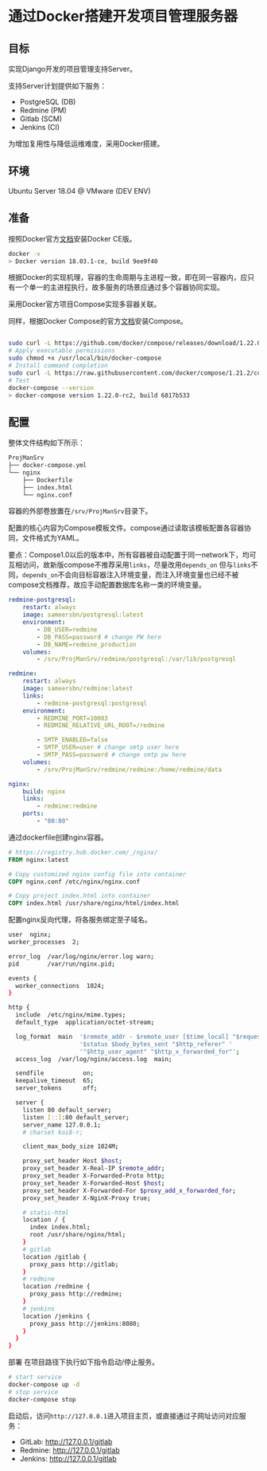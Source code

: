 # 通过Docker搭建开发项目管理服务器

## 目标

实现Django开发的项目管理支持Server。

支持Server计划提供如下服务：

- PostgreSQL (DB)
- Redmine (PM)
- Gitlab (SCM)
- Jenkins (CI)

为增加复用性与降低运维难度，采用Docker搭建。

## 环境

Ubuntu Server 18.04 @ VMware (DEV ENV)

## 准备

按照Docker官方[文档](https://docs.docker.com/install/linux/docker-ce/ubuntu/)安装Docker CE版。

```bash
docker -v
> Docker version 18.03.1-ce, build 9ee9f40
```

根据Docker的实现机理，容器的生命周期与主进程一致，即在同一容器内，应只有一个单一的主进程执行，故多服务的场景应通过多个容器协同实现。

采用Docker官方项目Compose实现多容器关联。

同样，根据Docker Compose的官方[文档](https://docs.docker.com/compose/install/)安装Compose。

```bash

sudo curl -L https://github.com/docker/compose/releases/download/1.22.0-rc2/docker-compose-`uname -s`-`uname -m` -o /usr/local/bin/docker-compose
# Apply executable permissions
sudo chmod +x /usr/local/bin/docker-compose
# Install command completion
sudo curl -L https://raw.githubusercontent.com/docker/compose/1.21.2/contrib/completion/bash/docker-compose -o /etc/bash_completion.d/docker-compose
# Test
docker-compose --version
> docker-compose version 1.22.0-rc2, build 6817b533
```

## 配置

整体文件结构如下所示：

```bash
ProjManSrv
├── docker-compose.yml
└── nginx
    ├── Dockerfile
    ├── index.html
    └── nginx.conf
```

容器的外部卷放置在`/srv/ProjManSrv`目录下。

配置的核心内容为Compose模板文件。compose通过读取该模板配置各容器协同，文件格式为YAML。

要点：Compose1.0以后的版本中，所有容器被自动配置于同一network下，均可互相访问，故新版compose不推荐采用`links`，尽量改用`depends_on`
但与`links`不同，`depends_on`不会向目标容器注入环境变量，而注入环境变量也已经不被compose文档推荐，故应手动配置数据库名称一类的环境变量。

```yaml
redmine-postgresql:
    restart: always
    image: sameersbn/postgresql:latest
    environment:
        - DB_USER=redmine
        - DB_PASS=password # change PW here
        - DB_NAME=redmine_production
    volumes:
        - /srv/ProjManSrv/redmine/postgresql:/var/lib/postgresql

redmine:
    restart: always
    image: sameersbn/redmine:latest
    links:
        - redmine-postgresql:postgresql
    environment:
        - REDMINE_PORT=10083
        - REDMINE_RELATIVE_URL_ROOT=/redmine

        - SMTP_ENABLED=false
        - SMTP_USER=user # change smtp user here
        - SMTP_PASS=password # change smtp pw here
    volumes:
        - /srv/ProjManSrv/redmine/redmine:/home/redmine/data

nginx:
    build: nginx
    links:
        - redmine:redmine
    ports:
        - "80:80"
```

通过dockerfile创建nginx容器。

```dockerfile
# https://registry.hub.docker.com/_/nginx/
FROM nginx:latest

# Copy customized nginx config file into container
COPY nginx.conf /etc/nginx/nginx.conf

# Copy project index.html into container
COPY index.html /usr/share/nginx/html/index.html
```

配置nginx反向代理，将各服务绑定至子域名。

```bash
user  nginx;
worker_processes  2;

error_log  /var/log/nginx/error.log warn;
pid        /var/run/nginx.pid;

events {
  worker_connections  1024;
}

http {
  include  /etc/nginx/mime.types;
  default_type  application/octet-stream;

  log_format  main  '$remote_addr - $remote_user [$time_local] "$request" '
                    '$status $body_bytes_sent "$http_referer" '
                    '"$http_user_agent" "$http_x_forwarded_for"';
  access_log  /var/log/nginx/access.log  main;

  sendfile           on;
  keepalive_timeout  65;
  server_tokens      off;

  server {
    listen 80 default_server;
    listen [::]:80 default_server;
    server_name 127.0.0.1;
    # charset koi8-r;

    client_max_body_size 1024M;

    proxy_set_header Host $host;
    proxy_set_header X-Real-IP $remote_addr;
    proxy_set_header X-Forwarded-Proto http;
    proxy_set_header X-Forwarded-Host $host;
    proxy_set_header X-Forwarded-For $proxy_add_x_forwarded_for;
    proxy_set_header X-NginX-Proxy true;

    # static-html
    location / {
      index index.html;
      root /usr/share/nginx/html;
    }
    # gitlab
    location /gitlab {
      proxy_pass http://gitlab;
    }
    # redmine
    location /redmine {
      proxy_pass http://redmine;
    }
    # jenkins
    location /jenkins {
      proxy_pass http://jenkins:8080;
    }
  }
}
```

部署
在项目路径下执行如下指令启动/停止服务。

```bash
# start service
docker-compose up -d
# stop service
docker-compose stop

```

启动后，访问`http://127.0.0.1`进入项目主页，或直接通过子网址访问对应服务：

- GitLab: http://127.0.0.1/gitlab
- Redmine: http://127.0.0.1/gitlab
- Jenkins: http://127.0.0.1/gitlab